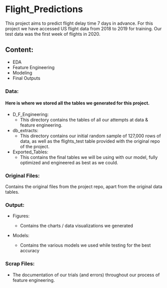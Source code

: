 # Flight_Predictions
This project aims to predict flight delay time 7 days in advance. 
For this project we have accessed US flight data from 2018 to 2019 for training. 
Our test data was the first week of flights in 2020. 

## Content: 

- EDA 
- Feature Engineering
- Modeling
- Final Outputs 

### Data: 
#### Here is where we stored all the tables we generated for this project.
- D_F_Engineering:
    - This directory contains the tables of all our attempts at data & feature engineering.
- db_extracts: 
    - This directory contains our initial random sample of 127,000 rows of data, as well as the flights_test table provided with the original repo of the project. 
- Exported_Tables:
    - This contains the final tables we will be using with our model, fully optimized and engineered as best as we could. 

### Original Files: 
Contains the original files from the project repo, apart from the original data tables.

  
### Output: 
- Figures:
    - Contains the charts / data visualizations we generated 

- Models: 
    - Contains the various models we used while testing for the best accuracy 

### Scrap Files: 
- The documentation of our trials (and errors) throughout our process of feature engineering.